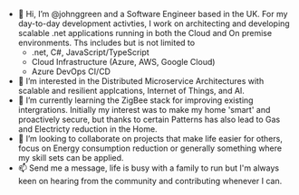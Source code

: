 - 👋 Hi, I’m @johnggreen and a Software Engineer based in the UK. For my day-to-day development activties, 
 I work on architecting and developing scalable .net applications running in both the Cloud and On premise environments. Ths includes but is not limited to
  - .net, C#, JavaScript/TypeScript
  - Cloud Infrastructure (Azure, AWS, Google Cloud) 
  - Azure DevOps CI/CD
- 👀 I’m interested in the Distributed Microservice Architectures with scalable and resilient applcations, Internet of Things, and AI.
- 🌱 I’m currently learning the ZigBee stack for improving existing intergrations. Initially my interest was to make my home 'smart' and proactively secure, 
but thanks to certain Patterns has also lead to Gas and Electricty reduction in the Home. 
- 💞️ I’m looking to collaborate on projects that make life easier for others, focus on Energy consumption reduction or generally something where my skill sets can be applied.
- 📫 Send me a message, life is busy with a family to run but I'm always keen on hearing from the community and contributing whenever I can.

<!---
johnggreen/johnggreen is a ✨ special ✨ repository because its `README.md` (this file) appears on your GitHub profile.
You can click the Preview link to take a look at your changes.
--->
